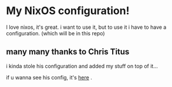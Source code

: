 # My NixOS configuration!

I love nixos, it's great. i want to use it, but to use it i have to have a configuration. (which will be in this repo)

## many many thanks to Chris Titus

i kinda stole his configuration and added my stuff on top of it...

if u wanna see his config, it's
[here](https://github.com/ChrisTitusTech/nixos-titus/blob/main/configuration.nix)
.
